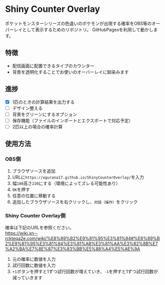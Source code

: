 # Shiny Counter Overlay

ポケットモンスターシリーズの色違いのポケモンが出現する確率をOBS等のオーバーレイとして表示するためのリポジトリ。
GitHubPagesを利用して動かします。

## 特徴

- 配信画面に配置できるタイプのカウンター
- 背景を透明化することでお使いのオーバーレイに馴染みます

## 進捗

- [x] 1匹のときの計算結果を出力する
- [ ] デザイン整える
- [ ] 背景をグリーンにするオプション
- [ ] 保存機能（ファイルのインポートとエクスポートで対応予定）
- [ ] 2匹以上の場合の確率計算

## 使用方法

### OBS側

1. ブラウザソースを追加
2. URLに`https://ogurana17.github.io/ShinyCounterOverlay/`を入力
3. 幅`180`高さ`220`にする（環境によってズレる可能性あり）
4. `OK`を押す
5. 任意の位置に移動する
6. 追加したブラウザソースを右クリックし、`対話（操作）`をクリック

### Shiny Counter Overlay側

確率は下記のURLを参照ください。  
https://wiki.xn--rckteqa2e.com/wiki/%E8%89%B2%E9%81%95%E3%81%84#%E8%89%B2%E9%81%95%E3%81%84%E3%81%AB%E3%81%AA%E3%82%8B%E7%A2%BA%E7%8E%87%E3%83%BB%E5%88%A4%E5%AE%9A

1. 元の確率に数値を入力
2. 試行回数に数値を入力
3. `+1`ボタンを押すと1ずつ試行回数が増えていき、`-1`を押すと1ずつ試行回数が減っていきます
